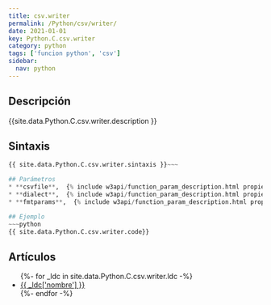```yaml
---
title: csv.writer
permalink: /Python/csv/writer/
date: 2021-01-01
key: Python.C.csv.writer
category: python
tags: ['funcion python', 'csv']
sidebar: 
  nav: python
---
```


## Descripción
{{site.data.Python.C.csv.writer.description }}

## Sintaxis
~~~python
{{ site.data.Python.C.csv.writer.sintaxis }}~~~

## Parámetros
* **csvfile**,  {% include w3api/function_param_description.html propiedad=site.data.Python.C.csv.writer valor="csvfile" %}
* **dialect**,  {% include w3api/function_param_description.html propiedad=site.data.Python.C.csv.writer valor="dialect" %}
* **fmtparams**,  {% include w3api/function_param_description.html propiedad=site.data.Python.C.csv.writer valor="fmtparams" %}

## Ejemplo
~~~python
{{ site.data.Python.C.csv.writer.code}}
~~~

## Artículos
<ul>
{%- for _ldc in site.data.Python.C.csv.writer.ldc -%}
   <li>
       <a href="{{_ldc['url'] }}">{{ _ldc['nombre'] }}</a>
   </li>
{%- endfor -%}
</ul>
